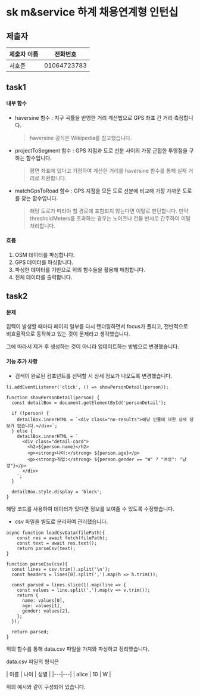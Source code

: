 # sk m&amp;service 하계 채용연계형 인턴십

## 제출자
| 제출자 이름 | 전화번호 |
|---|---|
|서호준|01064723783|

## task1
#### 내부 함수
* haversine 함수 : 지구 곡률을 반영한 거리 계산법으로 GPS 좌표 간 거리 측정합니다.
    > haversine 공식은 Wikipedia를 참고했습니다.
* projectToSegment 함수 : GPS 지점과 도로 선분 사이의 가장 근접한 투영점을 구하는 함수입니다.
    > 평면 좌표에 있다고 가정하여 계산한 거리를 haversine 함수를 통해 실제 거리로 치환합니다.
* matchGpsToRoad 함수 : GPS 지점을 모든 도로 선분에 비교해 가장 가까운 도로를 찾는 함수입니다.
    > 해당 도로가 따라야 할 경로에 포함되지 않는다면 이탈로 판단합니다.
    > 만약 thresholdMeters를 초과하는 경우는 노이즈나 건물 반사로 간주하여 이탈 처리합니다.

#### 흐름
1. OSM 데이터를 파싱합니다.
2. GPS 데이터를 파싱합니다.
3. 파싱한 데이터를 기반으로 위의 함수들을 활용해 매칭합니다.
4. 전체 데이터를 출력합니다.

## task2
#### 문제
입력이 발생할 때마다 페이지 일부를 다시 랜더링하면서 focus가 풀리고, 전반적으로 비효율적으로 동작하고 있는 것이 문제라고 생각했습니다.

그에 따라서 제거 후 생성하는 것이 아니라 업데이트하는 방법으로 변경했습니다.


#### 기능 추가 사항
* 검색이 완료된 컴포넌트를 선택할 시 상세 정보가 나오도록 변경했습니다.
```
li.addEventListener('click', () => showPersonDetail(person));

function showPersonDetail(person) {
  const detailBox = document.getElementById('personDetail');
  
  if (!person) {
    detailBox.innerHTML = `<div class="no-results">해당 인물에 대한 상세 정보가 없습니다.</div>`;
  } else {
    detailBox.innerHTML = `
      <div class="detail-card">
        <h2>${person.name}</h2>
        <p><strong>나이:</strong> ${person.age}</p>
        <p><strong>직업:</strong> ${person.gender == "W" ? "여성": "남성"}</p>
      </div>
    `;
  }

  detailBox.style.display = 'block';
}
```
  해당 코드를 사용하여 데이터가 있다면 정보를 보여줄 수 있도록 수정했습니다.


* csv 파일을 별도로 분리하여 관리했습니다.
```
async function loadCsvData(filePath){
    const res = await fetch(filePath);
    const text = await res.text();
    return parseCsv(text);
}

function parseCsv(csv){
  const lines = csv.trim().split('\n');
  const headers = lines[0].split(',').map(h => h.trim());
  
  const parsed = lines.slice(1).map(line => {
    const values = line.split(',').map(v => v.trim());
    return {
      name: values[0],
      age: values[1],
      gender: values[2],
    };
  });
  
  return parsed;
}
```
위의 함수를 통해 data.csv 파일을 가져와 파싱하고 정리했습니다.

data.csv 파일의 형식은

| 이름 | 나이 | 성별 |
|---|---|
| alice | 10 | W |

위의 예시와 같이 구성되어 있습니다.
